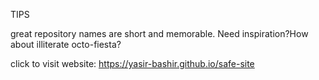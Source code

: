 TIPS

great repository names are short and memorable. Need inspiration?How about illiterate octo-fiesta?


click to visit website: https://yasir-bashir.github.io/safe-site
